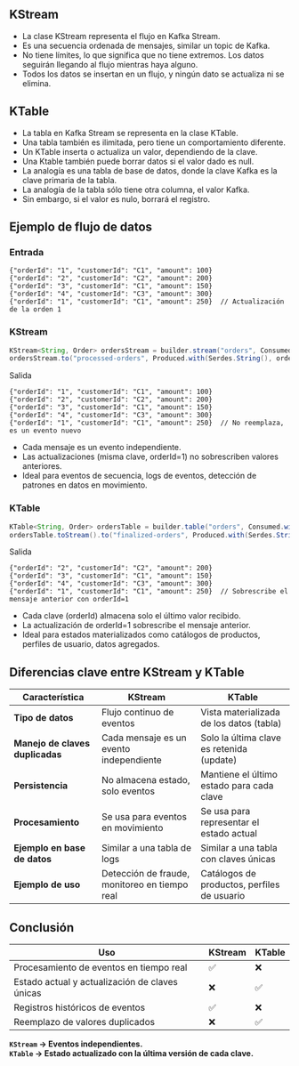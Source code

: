 ## KStream

- La clase KStream representa el flujo en Kafka Stream.
- Es una secuencia ordenada de mensajes, similar un topic de Kafka.
- No tiene límites, lo que significa que no tiene extremos. Los datos seguirán llegando al flujo mientras haya alguno.
- Todos los datos se insertan en un flujo, y ningún dato se actualiza ni se elimina. 

## KTable

- La tabla en Kafka Stream se representa en la clase KTable.
- Una tabla también es ilimitada, pero tiene un comportamiento diferente.
- Un KTable inserta o actualiza un valor, dependiendo de la clave.
- Una Ktable también puede borrar datos si el valor dado es null.
- La analogía es una tabla de base de datos, donde la clave Kafka es la clave primaria de la tabla.
- La analogía de la tabla sólo tiene otra columna, el valor Kafka.
- Sin embargo, si el valor es nulo, borrará el registro.


## Ejemplo de flujo de datos 

### Entrada

```
{"orderId": "1", "customerId": "C1", "amount": 100}
{"orderId": "2", "customerId": "C2", "amount": 200}
{"orderId": "3", "customerId": "C1", "amount": 150}
{"orderId": "4", "customerId": "C3", "amount": 300}
{"orderId": "1", "customerId": "C1", "amount": 250}  // Actualización de la orden 1
```

### KStream

```java
KStream<String, Order> ordersStream = builder.stream("orders", Consumed.with(Serdes.String(), orderSerde));
ordersStream.to("processed-orders", Produced.with(Serdes.String(), orderSerde));
```

Salida

```
{"orderId": "1", "customerId": "C1", "amount": 100}
{"orderId": "2", "customerId": "C2", "amount": 200}
{"orderId": "3", "customerId": "C1", "amount": 150}
{"orderId": "4", "customerId": "C3", "amount": 300}
{"orderId": "1", "customerId": "C1", "amount": 250}  // No reemplaza, es un evento nuevo
```

- Cada mensaje es un evento independiente.
- Las actualizaciones (misma clave, orderId=1) no sobrescriben valores anteriores.
- Ideal para eventos de secuencia, logs de eventos, detección de patrones en datos en movimiento.

### KTable

```java
KTable<String, Order> ordersTable = builder.table("orders", Consumed.with(Serdes.String(), orderSerde));
ordersTable.toStream().to("finalized-orders", Produced.with(Serdes.String(), orderSerde));
```

Salida

```
{"orderId": "2", "customerId": "C2", "amount": 200}
{"orderId": "3", "customerId": "C1", "amount": 150}
{"orderId": "4", "customerId": "C3", "amount": 300}
{"orderId": "1", "customerId": "C1", "amount": 250}  // Sobrescribe el mensaje anterior con orderId=1
```

- Cada clave (orderId) almacena solo el último valor recibido.
- La actualización de orderId=1 sobrescribe el mensaje anterior.
- Ideal para estados materializados como catálogos de productos, perfiles de usuario, datos agregados.


## Diferencias clave entre KStream y KTable

| Característica               | KStream                                      | KTable                                       |
|-----------------------------|----------------------------------------------|----------------------------------------------|
| **Tipo de datos**           | Flujo continuo de eventos                   | Vista materializada de los datos (tabla)    |
| **Manejo de claves duplicadas** | Cada mensaje es un evento independiente    | Solo la última clave es retenida (update)   |
| **Persistencia**            | No almacena estado, solo eventos            | Mantiene el último estado para cada clave   |
| **Procesamiento**           | Se usa para eventos en movimiento           | Se usa para representar el estado actual    |
| **Ejemplo en base de datos** | Similar a una tabla de logs                 | Similar a una tabla con claves únicas       |
| **Ejemplo de uso**          | Detección de fraude, monitoreo en tiempo real | Catálogos de productos, perfiles de usuario |

## Conclusión

| Uso                                        | KStream | KTable |
|--------------------------------------------|---------|--------|
| Procesamiento de eventos en tiempo real   | ✅      | ❌     |
| Estado actual y actualización de claves únicas | ❌  | ✅     |
| Registros históricos de eventos           | ✅      | ❌     |
| Reemplazo de valores duplicados           | ❌      | ✅     |

**`KStream` → Eventos independientes.**  
**`KTable` → Estado actualizado con la última versión de cada clave.**
